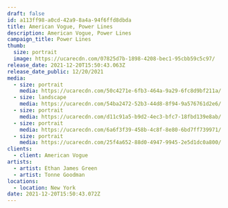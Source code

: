 ```yaml
---
draft: false
id: a113ff98-a0cd-42a9-8a4a-94f6ffd8dbda
title: American Vogue, Power Lines
description: American Vogue, Power Lines
campaign_title: Power Lines
thumb:
  size: portrait
  image: https://ucarecdn.com/07825d7b-1898-4208-bec1-95cbb59c5c97/
release_date: 2021-12-20T15:50:43.063Z
release_date_public: 12/20/2021
media:
  - size: portrait
    media: https://ucarecdn.com/50c4271e-6fb3-464a-9a29-6fc8d9bf211a/
  - size: landscape
    media: https://ucarecdn.com/54ba2472-52b3-44d8-8f94-9a576761d2e6/
  - size: portrait
    media: https://ucarecdn.com/d11c91a5-b9d2-4ec3-bfc7-18fbd139e8ab/
  - size: portrait
    media: https://ucarecdn.com/6a6f3f39-458b-4c8f-8e80-6bd7ff739971/
  - size: portrait
    media: https://ucarecdn.com/25f4a652-88d0-4947-9945-2e5d1dc0a800/
clients:
  - client: American Vogue
artists:
  - artist: Ethan James Green
  - artist: Tonne Goodman
locations:
  - location: New York
date: 2021-12-20T15:50:43.072Z
---
```

